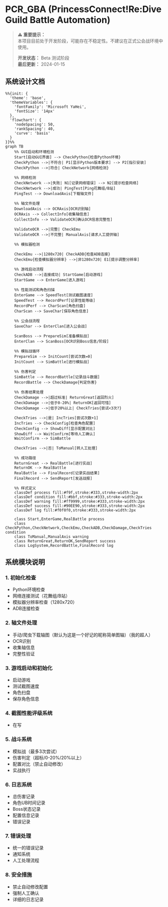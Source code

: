 # PCR_GBA (PrincessConnect!Re:Dive Guild Battle Automation)

> **⚠️ 重要提示：**  
> 本项目目前处于开发阶段，可能存在不稳定性。不建议在正式公会战环境中使用。
> 
> **开发状态：** Beta 测试阶段  
> **最后更新：** 2024-01-15

## 系统设计文档

```mermaid
%%{init: {
  'theme': 'base',
  'themeVariables': {
    'fontFamily': 'Microsoft YaHei',
    'fontSize': '14px'
  },
  'flowchart': {
    'nodeSpacing': 50,
    'rankSpacing': 40,
    'curve': 'basis'
  }
}}%%
graph TB
    %% GUI启动和环境检测
    Start[启动GUI界面] --> CheckPython{检查Python环境}
    CheckPython -->|不符合| P1[显示Python版本要求] --> P2[指引安装]
    CheckPython -->|符合| CheckNetwork{网络检测}
    
    %% 网络检测
    CheckNetwork -->|失败| N1[记录网络错误] --> N2[提示检查网络]
    CheckNetwork -->|成功| PingTest[Ping花舞组/B站]
    PingTest --> DownloadAxis[下载轴文件]
    
    %% 轴文件处理
    DownloadAxis --> OCRAxis[OCR识别轴]
    OCRAxis --> CollectInfo[收集轴信息]
    CollectInfo --> ValidateOCR[确认OCR信息完整性]
    
    ValidateOCR -->|完整| CheckEmu
    ValidateOCR -->|不完整| ManualAxis[请求人工提供轴]
    
    %% 模拟器检测
    
    CheckEmu -->|1280x720| CheckADB{检查ADB连接}
    CheckEmu{检查模拟器分辨率} -->|非1280x720| E1[提示调整分辨率]
    
    %% 游戏启动流程
    CheckADB -->|连接成功| StartGame[启动游戏]
    StartGame --> EnterGame[进入游戏]
    
    %% 性能测试和角色扫描
    EnterGame --> SpeedTest[测试截图速度]
    SpeedTest --> RecordPerf[记录性能等级]
    RecordPerf --> CharScan[角色扫盘]
    CharScan --> SaveChar[保存角色信息]
    
    %% 公会战流程
    SaveChar --> EnterClan[进入公会战]
    
    ScanBoss --> PrepareSim[准备模拟战]
    EnterClan --> ScanBoss[OCR识别Boss信息/阶段]
    
    %% 模拟战循环
    PrepareSim --> InitCount[尝试次数=0]
    InitCount --> SimBattle[进行模拟战]
    
    %% 伤害判定
    SimBattle --> RecordBattle[记录战斗数据]
    RecordBattle --> CheckDamage{判定伤害}
    
    %% 伤害结果处理
    CheckDamage -->|超过标准| ReturnGreat[返回烈火]
    CheckDamage -->|低于0-20%| ReturnOK[返回可惜]
    CheckDamage -->|低于20%以上| CheckTries{尝试<3次?}
    
    CheckTries -->|是| IncTries[尝试次数+1]
    IncTries --> CheckConfig[检查角色配置]
    CheckConfig --> ShowDiff[显示配置对比]
    ShowDiff --> WaitConfirm[等待人工确认]
    WaitConfirm --> SimBattle
    
    CheckTries -->|否| ToManual[转人工处理]
    
    %% 成功路径
    ReturnGreat --> RealBattle[进行实战]
    ReturnOK --> RealBattle
    RealBattle --> FinalRecord[记录实战结果]
    FinalRecord --> SendReport[发送战报]

    %% 样式定义
    classDef process fill:#f9f,stroke:#333,stroke-width:2px
    classDef condition fill:#bbf,stroke:#333,stroke-width:2px
    classDef warning fill:#ff9999,stroke:#333,stroke-width:2px
    classDef success fill:#90EE90,stroke:#333,stroke-width:2px
    classDef log fill:#f0f0f0,stroke:#333,stroke-width:2px
    
    class Start,EnterGame,RealBattle process
    class CheckPython,CheckNetwork,CheckEmu,CheckADB,CheckDamage,CheckTries condition
    class ToManual,ManualAxis warning
    class ReturnGreat,ReturnOK,SendReport success
    class LogSystem,RecordBattle,FinalRecord log

```

## 系统模块说明

### 1. 初始化检查

- Python环境检查
- 网络连接测试（花舞组/B站）
- 模拟器分辨率检查（1280x720）
- ADB连接检查

### 2. 轴文件处理

- 手动/爬虫下载轴图（默认为这是一个好记的昵称简单图轴）（我的超人）
- OCR识别
- 收集轴信息
- 完整性验证

### 3. 游戏启动和初始化

- 启动游戏
- 测试截图速度
- 角色扫盘
- 保存角色信息

### 4. 截图性能评级系统

- 在写

### 5. 战斗系统

- 模拟战（最多3次尝试）
- 伤害判定（超标/0-20%/20%以上）
- 配置对比（禁止自动修改）
- 实战执行

### 6. 日志系统

- 总伤害记录
- 角色UB时间记录
- Boss状态记录
- 配置信息记录
- 错误记录



### 7. 错误处理

- 统一的错误记录
- 通知系统
- 人工处理流程

### 8. 安全措施

- 禁止自动修改配置
- 强制人工确认
- 详细的日志记录
